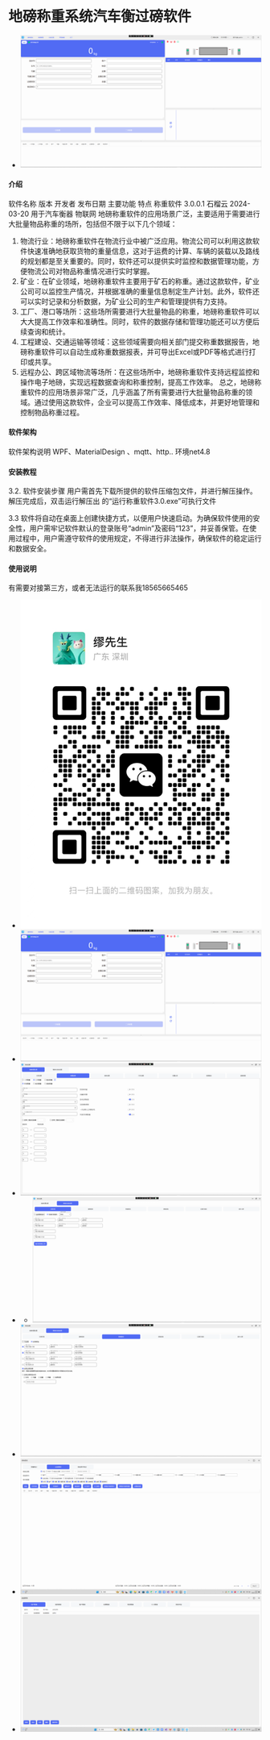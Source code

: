 # 地磅称重系统汽车衡过磅软件
- ![1710982302680](img/1710982302680.png)
#### 介绍

软件名称	版本	开发者	发布日期	主要功能	特点
称重软件	3.0.0.1	石榴云	2024-03-20	用于汽车衡器	物联网
地磅称重软件的应用场景广泛，主要适用于需要进行大批量物品称重的场所，包括但不限于以下几个领域：
1. 物流行业：地磅称重软件在物流行业中被广泛应用。物流公司可以利用这款软件快速准确地获取货物的重量信息，这对于运费的计算、车辆的装载以及路线的规划都是至关重要的。同时，软件还可以提供实时监控和数据管理功能，方便物流公司对物品称重情况进行实时掌握。
2. 矿业：在矿业领域，地磅称重软件主要用于矿石的称重。通过这款软件，矿业公司可以监控生产情况，并根据准确的重量信息制定生产计划。此外，软件还可以实时记录和分析数据，为矿业公司的生产和管理提供有力支持。
3. 工厂、港口等场所：这些场所需要进行大批量物品的称重，地磅称重软件可以大大提高工作效率和准确性。同时，软件的数据存储和管理功能还可以方便后续查询和统计。
4. 工程建设、交通运输等领域：这些领域需要向相关部门提交称重数据报告，地磅称重软件可以自动生成称重数据报表，并可导出Excel或PDF等格式进行打印或共享。
5. 远程办公、跨区域物流等场所：在这些场所中，地磅称重软件支持远程监控和操作电子地磅，实现远程数据查询和称重控制，提高工作效率。
总之，地磅称重软件的应用场景非常广泛，几乎涵盖了所有需要进行大批量物品称重的领域。通过使用这款软件，企业可以提高工作效率、降低成本，并更好地管理和控制物品称重过程。
#### 软件架构
软件架构说明
WPF、MaterialDesign 、mqtt、http..
环境net4.8
#### 安装教程
3.2. 软件安装步骤
用户需首先下载所提供的软件压缩包文件，并进行解压操作。解压完成后，双击运行解压出	的“运行称重软件3.0.exe”可执行文件

3.3 软件将自动在桌面上创建快捷方式，以便用户快速启动。为确保软件使用的安全性，用户需牢记软件默认的登录账号“admin”及密码“123”，并妥善保管。在使用过程中，用户需遵守软件的使用规定，不得进行非法操作，确保软件的稳定运行和数据安全。
#### 使用说明
有需要对接第三方，或者无法运行的联系我18565665465
- ![1710982302680](img/1cfb1b9b459b1bd901802495f7f4cd9.jpg)  
- ![1710982302680](img/1710982302680.png)  
- ![1710982302680](img/7237866930513b1534dfd1bf14ab31a.png)
- - ![1710982302680](img/1710982633505.jpg)  
- ![1710982302680](img/f579038c5a82286fffa6ae87493b6aa.png)  
- ![1710982302680](img/ef5ca9c882bee0d13b9db833b57ff61.png)  
- ![1710982302680](img/eb1a434dc0930d95ec67b78a4a42028.png)  

